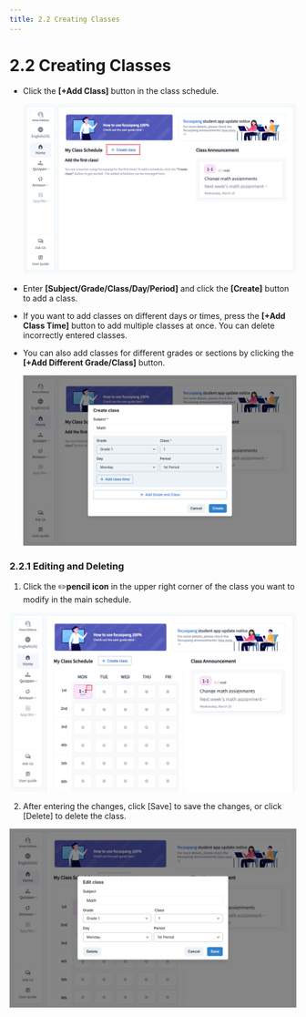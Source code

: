 ```yaml
---
title: 2.2 Creating Classes
---
```


# 2.2 Creating Classes

- Click the **\[+Add Class]** button in the class schedule.

  ![](/img/en_teacher/en_tcher_2-2_01.jpg)

- Enter **\[Subject/Grade/Class/Day/Period]** and click the **\[Create]** button to add a class.
- If you want to add classes on different days or times, press the **\[+Add Class Time]** button to add multiple classes at once. You can delete incorrectly entered classes.
- You can also add classes for different grades or sections by clicking the **\[+Add Different Grade/Class]** button.

  ![](/img/en_teacher/en_tcher_2-2_02.jpg)

### 2.2.1 Editing and Deleting

1. Click the ✏️**pencil icon** in the upper right corner of the class you want to modify in the main schedule.

![](/img/en_teacher/en_tcher_2-2-1_01.jpg)

2. After entering the changes, click \[Save] to save the changes, or click \[Delete] to delete the class.

![](/img/en_teacher/en_tcher_2-2-1_02.jpg)
